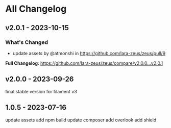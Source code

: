 # All Changelog

## v2.0.1 - 2023-10-15

### What's Changed

- update assets by @atmonshi in https://github.com/lara-zeus/zeus/pull/9

**Full Changelog**: https://github.com/lara-zeus/zeus/compare/v2.0.0...v2.0.1

## v2.0.0 - 2023-09-26

final stable version for filament v3

## 1.0.5 - 2023-07-16

update assets
add npm build
update composer
add overlook
add shield
